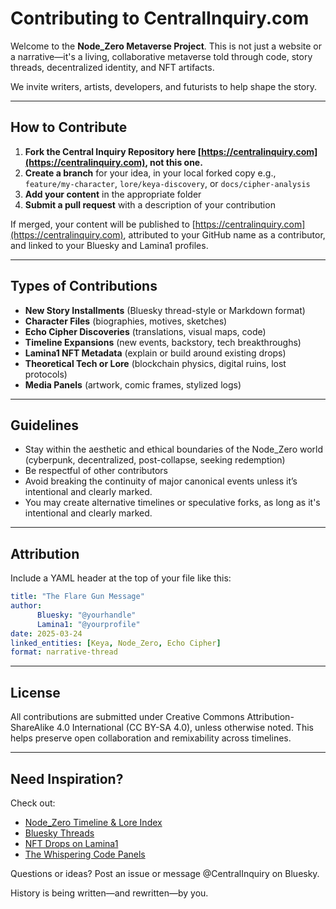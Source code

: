 
# Contributing to CentralInquiry.com

Welcome to the **Node_Zero Metaverse Project**. This is not just a website or a narrative—it's a living, collaborative metaverse told through code, story threads, decentralized identity, and NFT artifacts.

We invite writers, artists, developers, and futurists to help shape the story.

---

## How to Contribute

1. **Fork the Central Inquiry Repository here [https://centralinquiry.com](https://centralinquiry.com), not this one.**
2. **Create a branch** for your idea, in your local forked copy e.g., `feature/my-character`, `lore/keya-discovery`, or `docs/cipher-analysis`
3. **Add your content** in the appropriate folder
4. **Submit a pull request** with a description of your contribution

If merged, your content will be published to [https://centralinquiry.com](https://centralinquiry.com), attributed to your GitHub name as a contributor, and linked to your Bluesky and Lamina1 profiles.

---

## Types of Contributions

- **New Story Installments** (Bluesky thread-style or Markdown format)
- **Character Files** (biographies, motives, sketches)
- **Echo Cipher Discoveries** (translations, visual maps, code)
- **Timeline Expansions** (new events, backstory, tech breakthroughs)
- **Lamina1 NFT Metadata** (explain or build around existing drops)
- **Theoretical Tech or Lore** (blockchain physics, digital ruins, lost protocols)
- **Media Panels** (artwork, comic frames, stylized logs)

---

## Guidelines

- Stay within the aesthetic and ethical boundaries of the Node_Zero world (cyberpunk, decentralized, post-collapse, seeking redemption)
- Be respectful of other contributors
- Avoid breaking the continuity of major canonical events unless it’s intentional and clearly marked.
- You may create alternative timelines or speculative forks, as long as it's intentional and clearly marked.

---

## Attribution

Include a YAML header at the top of your file like this:

```yaml
title: "The Flare Gun Message"
author:
      Bluesky: "@yourhandle"
      Lamina1: "@yourprofile"
date: 2025-03-24
linked_entities: [Keya, Node_Zero, Echo Cipher]
format: narrative-thread
```

---

## License

All contributions are submitted under Creative Commons Attribution-ShareAlike 4.0 International (CC BY-SA 4.0), unless otherwise noted. This helps preserve open collaboration and remixability across timelines.

---

## Need Inspiration?

Check out:
- [Node_Zero Timeline & Lore Index](https://centralinquiry.com/timeline)
- [Bluesky Threads](https://bsky.app/profile/node-zero.xyz)
- [NFT Drops on Lamina1](https://lamina1.com/profile/retroactive65)
- [The Whispering Code Panels](https://centralinquiry.com/agents/keya/index.html)

Questions or ideas? Post an issue or message @CentralInquiry on Bluesky.

History is being written—and rewritten—by you.
